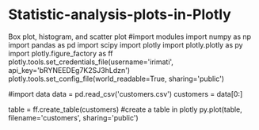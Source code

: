 # Statistic-analysis-plots-in-Plotly
Box plot, histogram, and scatter plot
#import modules
import numpy as np
import pandas as pd
import scipy
import plotly
import plotly.plotly as py
import plotly.figure_factory as ff
plotly.tools.set_credentials_file(username='irimati', api_key='bRYNEEDEg7K2SJ3hLdzn')
plotly.tools.set_config_file(world_readable=True, sharing='public')

#import data
data = pd.read_csv('customers.csv')
customers = data[0:]

table = ff.create_table(customers)
#create a table in plotly
py.plot(table, filename='customers', sharing='public')
